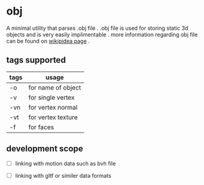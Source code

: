 

# obj
 
 A minimal utility that parses .obj file . .obj file is used for storing static 3d objects and is very easily implimentable . more information regarding obj file can be found on [wikipidea page](https://en.wikipedia.org/wiki/Wavefront_.obj_file) . 
 
 ## tags supported 

  tags | usage 
  -----|------
  -o   | for name of object
  -v   | for single vertex 
  -vn  | for vertex normal  
  -vt | for vertex texture 
  -f | for faces 

## development scope 

 - [ ] linking with motion data such as bvh file 
 - [ ] linking with gltf or similer data formats
 
 
